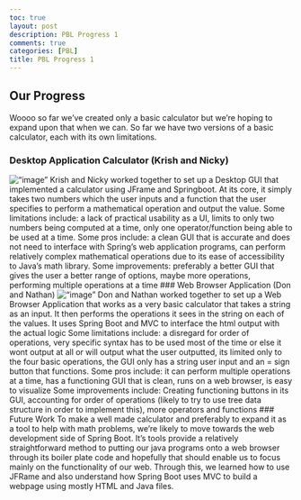```yaml
---
toc: true
layout: post
description: PBL Progress 1
comments: true
categories: [PBL]
title: PBL Progress 1
---
```

## Our Progress
Woooo so far we’ve created only a basic calculator but we’re hoping to expand upon that when we can. So far we have two versions of a basic calculator, each with its own limitations.
### Desktop Application Calculator (Krish and Nicky)
<img width=“495” alt=“image” src=“https://user-images.githubusercontent.com/75715248/188583403-d22f1fd1-2c42-4cca-b27b-a6dd0ec2da03.png”>
Krish and Nicky worked together to set up a Desktop GUI that implemented a calculator using JFrame and Springboot. At its core, it simply takes two numbers which the user inputs and a function that the user specifies to perform a mathematical operation and output the value.
Some limitations include: a lack of practical usability as a UI, limits to only two numbers being computed at a time, only one operator/function being able to be used at a time.
Some pros include: a clean GUI that is accurate and does not need to interface with Spring’s web application programs, can perform relatively complex mathematical operations due to its ease of accessibility to Java’s math library.
Some improvements: preferably a better GUI that gives the user a better range of options, maybe more operations, performing multiple operations at a time
### Web Browser Application (Don and Nathan)
<img width=“1440" alt=“image” src=“https://user-images.githubusercontent.com/75715248/188583668-d4d07a5f-70f1-46bc-9a99-e211d673e2e6.png”>
Don and Nathan worked together to set up a Web Browser Application that works as a very basic calculator that takes a string as an input. It then performs the operations it sees in the string on each of the values. It uses Spring Boot and MVC to interface the html output with the actual logic
Some limitations include: a disregard for order of operations, very specific syntax has to be used most of the time or else it wont output at all or will output what the user outputted, its limited only to the four basic operations, the GUI only has a string user input and an = sign button that functions.
Some pros include: it can perform multiple operations at a time, has a functioning GUI that is clean, runs on a web browser, is easy to visualize
Some improvements include: Creating functioning buttons in its GUI, accounting for order of operations (likely to try to use tree data structure in order to implement this), more operators and functions
### Future Work
To make a well made calculator and preferably to expand it as a tool to help with math problems, we’re likely to move towards the web development side of Spring Boot. It’s tools provide a relatively straightforward method to putting our java programs onto a web browser through its boiler plate code and hopefully that should enable us to focus mainly on the functionality of our web.
Through this, we learned how to use JFRame and also understand how Spring Boot uses MVC to build a webpage using mostly HTML and Java files.